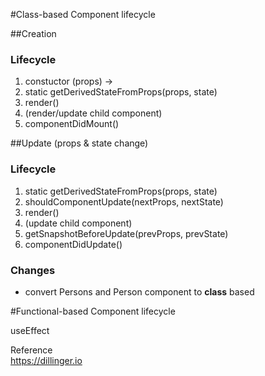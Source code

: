 #Class-based Component lifecycle

##Creation
### Lifecycle
1. constuctor (props) -> 
2. static getDerivedStateFromProps(props, state)
3. render()
4. (render/update child component)
5. componentDidMount()

##Update (props & state change)
### Lifecycle
1. static getDerivedStateFromProps(props, state)
2. shouldComponentUpdate(nextProps, nextState)
3. render()
4. (update child component)
5. getSnapshotBeforeUpdate(prevProps, prevState)
6. componentDidUpdate()

### Changes
- convert Persons and Person component to **class** based


#Functional-based Component lifecycle

useEffect




Reference  
https://dillinger.io